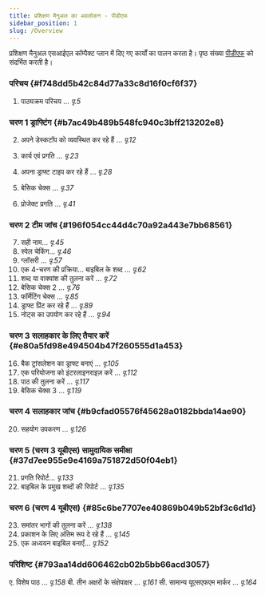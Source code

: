 ```yaml
---
title: प्रशिक्षण मैनुअल का अवलोकन - पीडीएफ
sidebar_position: 1
slug: /Overview
---
```


प्रशिक्षण मैनुअल एसआईएल कॉम्पैक्ट प्लान में दिए गए कार्यों का पालन करता है। पृष्ठ संख्या [पीडीएफ](https://manual.paratext.org/img/Ptx-man-en-9.3.pdf) को संदर्भित करती है।

### परिचय {#f748dd5b42c84d77a33c8d16f0cf6f37}

1. पाठ्यक्रम परिचय ... _पृ.5_

### चरण 1 ड्राफ्टिंग {#b7ac49b489b548fc940c3bff213202e8}

2. अपने डेस्कटॉप को व्यवस्थित कर रहे हैं ... _पृ.12_

3. कार्य एवं प्रगति ... _पृ.23_

4. अपना ड्राफ्ट टाइप कर रहे हैं ... _पृ.28_

5. बेसिक चेक्स ... _पृ.37_

6. प्रोजेक्ट प्रगति ... _पृ.41_

### चरण 2 टीम जांच {#196f054cc44d4c70a92a443e7bb68561}

7. सही नाम... _पृ.45_
8. स्पेल चेकिंग... _पृ.46_
9. ग्लॉसरी ... _पृ.57_
10. एक 4-चरण की प्रक्रिया... बाइबिल के शब्द ... _पृ.62_
11. शब्द या वाक्यांश की तुलना करें ... _पृ.72_
12. बेसिक चेक्स 2 ... _पृ.76_
13. फॉर्मेटिंग चेक्स ... _पृ.85_
14. ड्राफ्ट प्रिंट कर रहे हैं ... _पृ.89_
15. नोट्स का उपयोग कर रहे हैं ... _पृ.94_

### चरण 3 सलाहकार के लिए तैयार करें {#e80a5fd98e494504b47f260555d1a453}

16. बैक ट्रांसलेशन का ड्राफ्ट बनाएं ... _पृ.105_
17. एक परियोजना को इंटरलाइनराइज़ करें ... _पृ.112_
18. पाठ की तुलना करें ... _पृ.117_
19. बेसिक चेक्स 3 ... _पृ.119_

### चरण 4 सलाहकार जांच {#b9cfad05576f45628a0182bbda14ae90}

20. सहयोग उपकरण ... _पृ.126_

### चरण 5 (चरण 3 यूबीएस) सामुदायिक समीक्षा {#37d7ee955e9e4169a751872d50f04eb1}

21. प्रगति रिपोर्ट... _पृ.133_
22. बाइबिल के प्रमुख शब्दों की रिपोर्ट ... _पृ.135_

### चरण 6 (चरण 4 यूबीएस) {#85c6be7707ee40869b049b52bf3c6d1d}

23. समांतर भागों की तुलना करें ... _पृ.138_
24. प्रकाशन के लिए अंतिम रूप दे रहे हैं ... _पृ.145_
25. एक अध्ययन बाइबिल बनाएँ... _पृ.152_

### परिशिष्ट {#793aa14dd606462cb02b5bb66acd3057}

ए. विशेष पाठ ... _पृ.158_
बी. तीन अक्षरों के संक्षेपाक्षर ... _पृ.161_
सी. सामान्य यूएसएफएम मार्कर ... _पृ.164_
